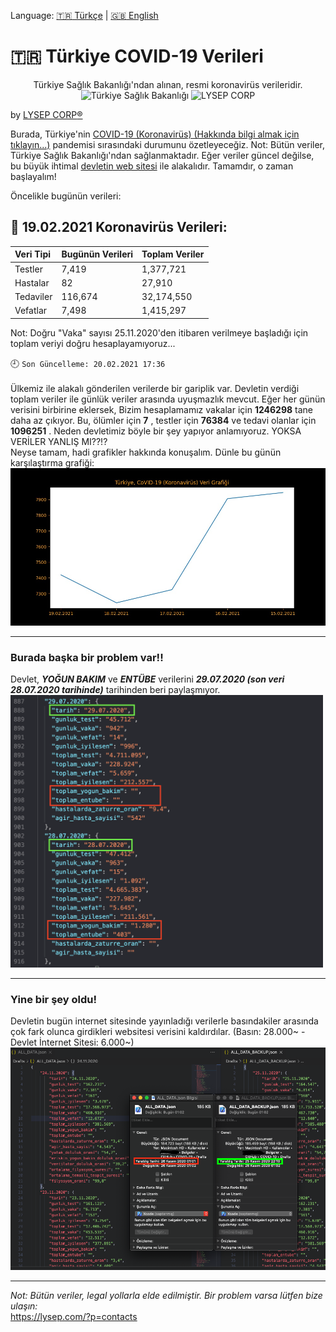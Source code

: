 Language:  [:tr: Türkçe](https://github.com/lysep-corp/COVID-19/blob/master/README_TR.md) | [:uk: English](https://github.com/lysep-corp/COVID-19/blob/master/README.md)
# :tr: **Türkiye COVID-19 Verileri** 
<p align="center">
Türkiye Sağlık Bakanlığı'ndan alınan, resmi koronavirüs verileridir.  <br>
  <img src="https://dosyamerkez.saglik.gov.tr/2020webfiles/logolar/logo.svg" width="100" title="Türkiye Sağlık Bakanlığı">   <img src="https://avatars1.githubusercontent.com/u/49002083?s=100" width="100" title="LYSEP CORP">
</p>

by [LYSEP CORP:registered:](https://lysep.com)

Burada, Türkiye'nin [COVID-19 (Koronavirüs) (Hakkında bilgi almak için tıklayın...)](https://g.co/kgs/EJjcys) pandemisi sırasındaki durumunu özetleyeceğiz.
Not: Bütün veriler, Türkiye Sağlık Bakanlığı'ndan sağlanmaktadır. Eğer veriler güncel değilse, bu büyük ihtimal [devletin web sitesi](https://covid19.saglik.gov.tr) ile alakalıdır. Tamamdır, o zaman başlayalım!

Öncelikle bugünün verileri:
## :calendar: 19.02.2021 Koronavirüs Verileri:
| Veri Tipi         | Bugünün Verileri   | Toplam Veriler     |
| :---              |    :----           |     :---           |
| Testler           | 7,419    | 1,377,721    |
| Hastalar          | 82   | 27,910   |
| Tedaviler         | 116,674    | 32,174,550    |
| Vefatlar          | 7,498| 1,415,297|

Not: Doğru "Vaka" sayısı 25.11.2020'den itibaren verilmeye başladığı için toplam veriyi doğru hesaplayamıyoruz...

:clock9: `Son Güncelleme: 20.02.2021 17:36`
\
\
Ülkemiz ile alakalı gönderilen verilerde bir gariplik var. Devletin verdiği toplam veriler ile günlük veriler arasında uyuşmazlık mevcut. Eğer her günün verisini birbirine eklersek, Bizim hesaplamamız vakalar için **1246298** tane daha az çıkıyor. Bu, ölümler için **7** , testler için **76384** ve tedavi olanlar için **1096251** . Neden devletimiz böyle bir şey yapıyor anlamıyoruz. YOKSA VERİLER YANLIŞ MI??!?\
Neyse tamam, hadi grafikler hakkında konuşalım. Dünle bu günün karşılaştırma grafiği:\
![Graph](https://github.com/lysep-corp/COVID-19/blob/master/Graphs/YESTERDAY_COMP_TODAY_TR.jpeg?raw=true)


---
### Burada başka bir problem var!!
Devlet, **_YOĞUN BAKIM_** ve **_ENTÜBE_** verilerini **_29.07.2020 (son veri 28.07.2020 tarihinde)_** tarihinden beri paylaşmıyor.\
<img src="https://github.com/lysep-corp/COVID-19/blob/master/Images/StoppedData.png?raw=true" width="500">

---
### Yine bir şey oldu!
Devletin bugün internet sitesinde yayınladığı verilerle basındakiler arasında çok fark olunca girdikleri websitesi verisini kaldırdılar. (Basın: 28.000~ - Devlet İnternet Sitesi: 6.000~)\
<img src="https://github.com/lysep-corp/COVID-19/blob/master/Images/RemovedData.png?raw=true" width="700">

---

_Not: Bütün veriler, legal yollarla elde edilmiştir. Bir problem varsa lütfen bize ulaşın:_ \
https://lysep.com/?p=contacts